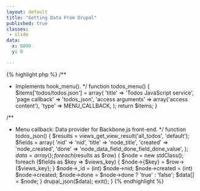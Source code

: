 ```yaml
---
layout: default
title: "Getting Data From Drupal"
published: true
classes:
 - slide
data:
  x: 8000
  y: 0

---
```


{% highlight php %}
/**
 * Implements hook_menu().
 */
function todos_menu() {
  $items['todos/todos.json'] = array(
    'title' => 'Todos JavaScript service',
    'page callback' => 'todos_json',
    'access arguments' => array('access content'),
    'type' => MENU_CALLBACK,
  );
  return $items;
}

/**
 * Menu callback: Data provider for Backbone.js front-end.
 */
function todos_json() {
  $results = views_get_view_result('all_todos', 'default');
  $fields = array(
    'nid'   => 'nid',
    'title' => 'node_title',
    'created' => 'node_created',
    'done' => 'node_data_field_done_field_done_value',
  );
  $data = array();
  foreach ($results as $row) {
    $node = new stdClass();
    foreach ($fields as $key => $views_key) {
      $node->{$key} = $row->{$views_key};
    }
    $node->_id         = (int) $node->nid;
    $node->created     = (int) $node->created;
    $node->done        = $node->done ? 'true' : 'false';
    $data[] = $node;
  }
  drupal_json($data);
  exit();
}
{% endhighlight %}

